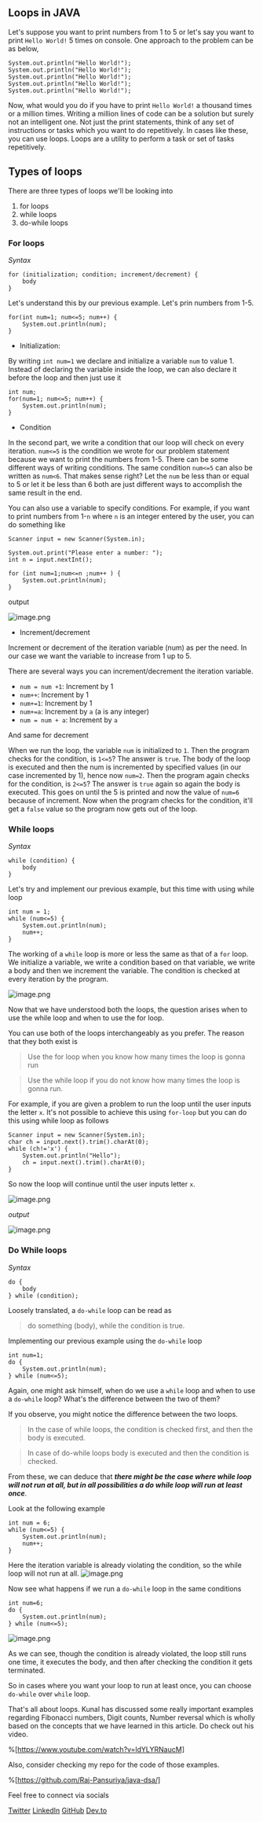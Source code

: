 ## Loops in JAVA

Let's suppose you want to print numbers from 1 to 5 or let's say you want to print `Hello World!` 5 times on console. One approach to the problem can be as below,
```
System.out.println("Hello World!");
System.out.println("Hello World!");
System.out.println("Hello World!");
System.out.println("Hello World!");
System.out.println("Hello World!");
```
Now, what would you do if you have to print `Hello World!` a thousand times or a million times. Writing a million lines of code can be a solution but surely not an intelligent one. Not just the print statements, think of any set of instructions or tasks which you want to do repetitively. In cases like these, you can use loops. Loops are a utility to perform a task or set of tasks repetitively.

## Types of loops
There are three types of loops we'll be looking into
1. for loops
2. while loops
3. do-while loops

### For loops
_Syntax_
```
for (initialization; condition; increment/decrement) {
    body
}
```
Let's understand this by our previous example. Let's prin numbers from 1-5.
```
for(int num=1; num<=5; num++) {
    System.out.println(num);
}
```
- Initialization:

By writing `int num=1` we declare and initialize a variable `num` to value 1. Instead of declaring the variable inside the loop, we can also declare it before the loop and then just use it
```
int num;
for(num=1; num<=5; num++) {
    System.out.println(num);
}
```
- Condition

In the second part, we write a condition that our loop will check on every iteration. `num<=5` is the condition we wrote for our problem statement because we want to print the numbers from 1-5. There can be some different ways of writing conditions. The same condition `num<=5` can also be written as `num<6`. That makes sense right? Let the `num` be less than or equal to 5 or let it be less than 6 both are just different ways to accomplish the same result in the end.

You can also use a variable to specify conditions. For example, if you want to print numbers from 1-`n` where `n` is an integer entered by the user, you can do something like
```
Scanner input = new Scanner(System.in);

System.out.print("Please enter a number: ");
int n = input.nextInt();

for (int num=1;num<=n ;num++ ) {
    System.out.println(num);
}
```
output

![image.png](https://cdn.hashnode.com/res/hashnode/image/upload/v1637223010146/y_0pkQUXA7.png)

- Increment/decrement

Increment or decrement of the iteration variable (num) as per the need. In our case we want the variable to increase from 1 up to 5.

There are several ways you can increment/decrement the iteration variable.
- `num = num +1`: Increment by 1
- `num++`: Increment by 1
- `num+=1`: Increment by 1
- `num+=a`: Increment by `a`       (a is any integer)
- `num = num + a`: Increment by `a`

And same for decrement

When we run the loop, the variable `num` is initialized to `1`. Then the program checks for the condition, is `1<=5`? The answer is `true`. The body of the loop is executed and then the num is incremented by specified values (in our case incremented by 1), hence now `num=2`. Then the program again checks for the condition, is `2<=5`? The answer is `true` again so again the body is executed. This goes on until the 5 is printed and now the value of `num=6` because of increment. Now when the program checks for the condition, it'll get a `false` value so the program now gets out of the loop.

### While loops
_Syntax_
```
while (condition) {
    body
}
```
Let's try and implement our previous example, but this time with using while loop
```
int num = 1;
while (num<=5) {
    System.out.println(num);
    num++;
}
```
The working of a `while` loop is more or less the same as that of a `for` loop. We initialize a variable, we write a condition based on that variable, we write a body and then we increment the variable. The condition is checked at every iteration by the program.

![image.png](https://cdn.hashnode.com/res/hashnode/image/upload/v1637223729464/dsY5jGVSq.png)

Now that we have understood both the loops, the question arises when to use the while loop and when to use the for loop.

You can use both of the loops interchangeably as you prefer. The reason that they both exist is
> Use the for loop when you know how many times the loop is gonna run

> Use the while loop if you do not know how many times the loop is gonna run.

For example, if you are given a problem to run the loop until the user inputs the letter `x`. It's not possible to achieve this using `for-loop` but you can do this using while loop as follows
```
Scanner input = new Scanner(System.in);
char ch = input.next().trim().charAt(0);
while (ch!='x') {
    System.out.println("Hello");
    ch = input.next().trim().charAt(0);
}
```
So now the loop will continue until the user inputs letter `x`.

![image.png](https://cdn.hashnode.com/res/hashnode/image/upload/v1637224980989/1O5vKylzu.png)

_output_

![image.png](https://cdn.hashnode.com/res/hashnode/image/upload/v1637225064990/VkI7-jVGC.png)

### Do While loops
_Syntax_
```
do {
    body
} while (condition);
```
Loosely translated, a `do-while` loop can be read as
> do something (body), while the condition is true.

Implementing our previous example using the `do-while` loop
```
int num=1;
do {
    System.out.println(num);
} while (num<=5);
```
Again, one might ask himself, when do we use a `while` loop and when to use a `do-while` loop? What's the difference between the two of them?

If you observe, you might notice the difference between the two loops.
>In the case of while loops, the condition is checked first, and then the body is executed.

>In case of do-while loops body is executed and then the condition is checked.

From these, we can deduce that ___there might be the case where while loop will not run at all, but in all possibilities a do while loop will run at least once___.

Look at the following example
```
int num = 6;
while (num<=5) {
    System.out.println(num);
    num++;
} 
```
Here the iteration variable is already violating the condition, so the while loop will not run at all.
![image.png](https://cdn.hashnode.com/res/hashnode/image/upload/v1637226157328/1bNymD9hmD.png)

Now see what happens if we run a `do-while` loop in the same conditions

```
int num=6;
do {
    System.out.println(num);
} while (num<=5);
```

![image.png](https://cdn.hashnode.com/res/hashnode/image/upload/v1637226521759/AXtPQBR3d.png)

As we can see, though the condition is already violated, the loop still runs one time, it executes the body, and then after checking the condition it gets terminated.

So in cases where you want your loop to run at least once, you can choose `do-while` over `while` loop.

That's all about loops. Kunal has discussed some really important examples regarding Fibonacci numbers, Digit counts, Number reversal which is wholly based on the concepts that we have learned in this article. Do check out his video.

%[https://www.youtube.com/watch?v=ldYLYRNaucM]

Also, consider checking my repo for the code of those examples.

%[https://github.com/Raj-Pansuriya/java-dsa/]

Feel free to connect via socials

[Twitter](https://twitter.com/Raj_Pansuriya7)
[LinkedIn](https://www.linkedin.com/in/raj-pansuriya/)
[GitHub](https://github.com/Raj-Pansuriya/)
[Dev.to](https://https://dev.to/rajpansuriya)
